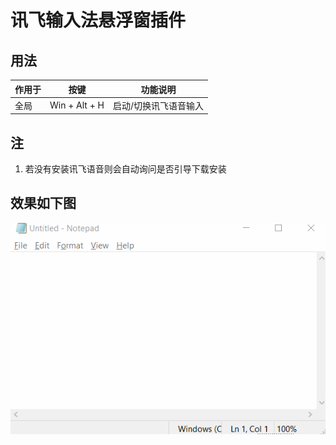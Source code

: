 ﻿# 讯飞输入法悬浮窗插件

## 用法

| 作用于 |     按键      | 功能说明              |
| ------ | :-----------: | --------------------- |
| 全局   | Win + Alt + H | 启动/切换讯飞语音输入 |

## 注

1. 若没有安装讯飞语音则会自动询问是否引导下载安装

## 效果如下图

![App-讯飞语音输入法悬浮窗演示.gif](./App-讯飞语音输入法悬浮窗演示.gif)
